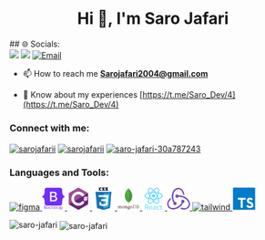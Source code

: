 <h1 align="center">Hi 👋, I'm Saro Jafari</h1>
## 🌐 Socials:
<div>
    <a href="https://ir.linkedin.com/in/saro-jafari-30a787243" target="_blank"> <img src="https://img.shields.io/badge/LinkedIn-0077B5?style=for-the-badge&logo=linkedin&logoColor=white" target="_blank"></a>
    <a href="https://Sarodev.ir/" target="_blank"> <img src="https://img.shields.io/badge/Website-DC143C?style=for-the-badge&logo=Google-Chrome&logoColor=white" target="_blank"></a>
  <a href="mailto:Sarojafari2004@gmail.com" target="_blank">
  <img src="https://img.shields.io/badge/Email-0078D4?style=for-the-badge&logo=gmail&logoColor=white" alt="Email">
</a>

</div>


  
- 📫 How to reach me **Sarojafari2004@gmail.com**

- 📄 Know about my experiences [https://t.me/Saro_Dev/4](https://t.me/Saro_Dev/4)

<h3 align="left">Connect with me:</h3>
<p align="left">
<a href="https://t.me/Sarojafarii" target="blank"><img align="center" src="https://upload.wikimedia.org/wikipedia/commons/8/83/Telegram_2019_Logo.svg" alt="sarojafarii" height="30" width="40" /></a>
<a href="https://twitter.com/sarojafarii" target="blank"><img align="center" src="https://raw.githubusercontent.com/rahuldkjain/github-profile-readme-generator/master/src/images/icons/Social/twitter.svg" alt="sarojafarii" height="30" width="40" /></a>
<a href="https://linkedin.com/in/saro-jafari-30a787243" target="blank"><img align="center" src="https://raw.githubusercontent.com/rahuldkjain/github-profile-readme-generator/master/src/images/icons/Social/linked-in-alt.svg" alt="saro-jafari-30a787243" height="30" width="40" /></a>
</p>

<h3 align="left">Languages and Tools:</h3>
<p align="left">
  <a href="https://www.figma.com/" target="_blank" rel="noreferrer"> <img src="https://www.vectorlogo.zone/logos/figma/figma-icon.svg" alt="figma" width="40" height="40"/> </a>
  <a href="https://getbootstrap.com" target="_blank" rel="noreferrer"> <img src="https://raw.githubusercontent.com/devicons/devicon/master/icons/bootstrap/bootstrap-plain-wordmark.svg" alt="bootstrap" width="40" height="40"/> </a>
  <a href="https://www.w3schools.com/cs/" target="_blank" rel="noreferrer"> <img src="https://raw.githubusercontent.com/devicons/devicon/master/icons/csharp/csharp-original.svg" alt="csharp" width="40" height="40"/> </a>
  <a href="https://www.w3schools.com/css/" target="_blank" rel="noreferrer"> <img src="https://raw.githubusercontent.com/devicons/devicon/master/icons/css3/css3-original-wordmark.svg" alt="css3" width="40" height="40"/> </a>
  <a href="https://www.mongodb.com/" target="_blank" rel="noreferrer"> <img src="https://raw.githubusercontent.com/devicons/devicon/master/icons/mongodb/mongodb-original-wordmark.svg" alt="mongodb" width="40" height="40"/> </a>
  <a href="https://reactjs.org/" target="_blank" rel="noreferrer"> <img src="https://raw.githubusercontent.com/devicons/devicon/master/icons/react/react-original-wordmark.svg" alt="react" width="40" height="40"/> </a>
  <a href="https://redux.js.org" target="_blank" rel="noreferrer"> <img src="https://raw.githubusercontent.com/devicons/devicon/master/icons/redux/redux-original.svg" alt="redux" width="40" height="40"/> </a>
  <a href="https://tailwindcss.com/" target="_blank" rel="noreferrer"> <img src="https://www.vectorlogo.zone/logos/tailwindcss/tailwindcss-icon.svg" alt="tailwind" width="40" height="40"/> </a>
  <a href="https://www.typescriptlang.org/" target="_blank" rel="noreferrer"> <img src="https://raw.githubusercontent.com/devicons/devicon/master/icons/typescript/typescript-original.svg" alt="typescript" width="40" height="40"/> </a>
</p>

<p><img align="left" src="https://github-readme-stats.vercel.app/api/top-langs?username=saro-jafari&show_icons=true&locale=en&layout=compact" alt="saro-jafari" /></p>

<p>&nbsp;<img align="center" src="https://github-readme-stats.vercel.app/api?username=saro-jafari&show_icons=true&locale=en" alt="saro-jafari" /></p>
